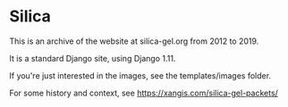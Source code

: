 # Silica

This is an archive of the website at silica-gel.org from 2012 to 2019.

It is a standard Django site, using Django 1.11.

If you're just interested in the images, see the templates/images folder.

For some history and context, see https://xangis.com/silica-gel-packets/
